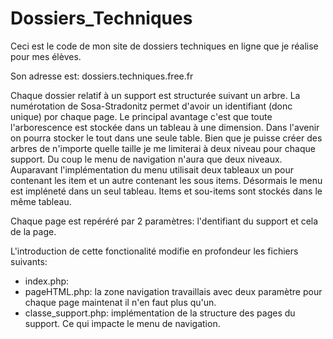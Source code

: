 # Dossiers_Techniques

Ceci est le code de mon site de dossiers techniques en ligne que je réalise pour mes élèves.

Son adresse est: dossiers.techniques.free.fr

Chaque dossier relatif à un support est structurée suivant un arbre. La numérotation de Sosa-Stradonitz permet d'avoir un identifiant (donc unique) por chaque page. Le principal avantage c'est que toute l'arborescence est stockée dans un tableau à une dimension. Dans l'avenir on pourra stocker le tout dans une seule table. Bien que je puisse créer des arbres de n'importe quelle taille je me limiterai à deux niveau pour chaque support. Du coup le menu de navigation n'aura que deux niveaux. Auparavant l'implémentation du menu utilisait deux tableaux un pour contenant les item et un autre contenant les sous items. Désormais le menu est impléneté dans un seul tableau. Items et sou-items sont stockés dans le même tableau.

Chaque page est repéréré par 2 paramètres: l'dentifiant du support et cela de la page.

L'introduction de cette fonctionalité modifie en profondeur les fichiers suivants:
- index.php:
- pageHTML.php: la zone navigation travaillais avec deux paramètre pour chaque page maintenat il n'en faut plus qu'un.
- classe_support.php: implémentation de la structure des pages du support. Ce qui impacte le menu de navigation.

